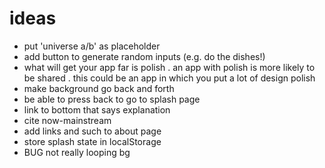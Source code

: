 # ideas

- put 'universe a/b' as placeholder
- add button to generate random inputs (e.g. do the dishes!)
- what will get your app far is polish . an app with polish is more likely to be shared . this could be an app in which you put a lot of design polish
- make background go back and forth
- be able to press back to go to splash page
- link to bottom that says explanation
- cite now-mainstream
- add links and such to about page
- store splash state in localStorage
- BUG not really looping bg
